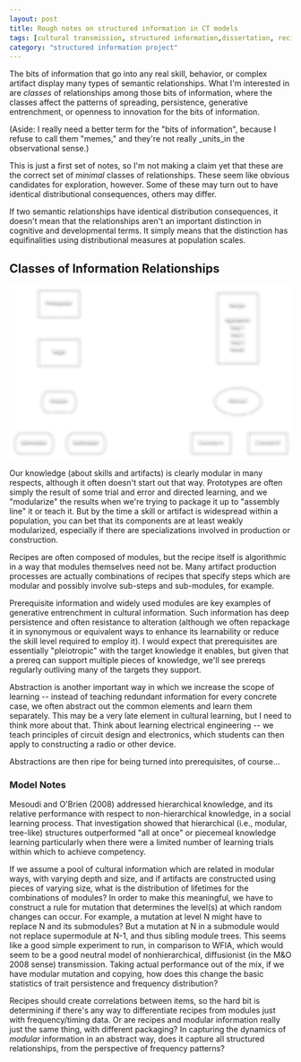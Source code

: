 ```yaml
---
layout: post
title: Rough notes on structured information in CT models
tags: [cultural transmission, structured information,dissertation, recipes]
category: "structured information project"
---
```



The bits of information that go into any real skill, behavior, or complex artifact display many types of semantic relationships.  What I'm interested in are _classes_ of relationships among those bits of information, where the classes affect the patterns of spreading, persistence, generative entrenchment, or openness to innovation for the bits of information.

(Aside:  I really need a better term for the "bits of information", because I refuse to call them "memes," and they're not really _units_in the observational sense.)

This is just a first set of notes, so I'm not making a claim yet that these are the correct set of _minimal_ classes of relationships.  These seem like obvious candidates for exploration, however.  Some of these may turn out to have identical distributional consequences, others may differ.

If two semantic relationships have identical distribution consequences, it doesn't mean that the relationships aren't an important distinction in cognitive and developmental terms.  It simply means that the distinction has equifinalities using distributional measures at population scales.  

Classes of Information Relationships
------------------------------------

![Types of Structured Information](/images/structure-knowledge-examples.png)

Our knowledge (about skills and artifacts) is clearly modular in many respects, although it often doesn't start out that way.  Prototypes are often simply the result of some trial and error and directed learning, and we "modularize" the results when we're trying to package it up to "assembly line" it or teach it.  But by the time a skill or artifact is widespread within a population, you can bet that its components are at least weakly modularized, especially if there are specializations involved in production or construction.

Recipes are often composed of modules, but the recipe itself is algorithmic in a way that modules themselves need not be.  Many artifact production processes are actually combinations of recipes that specify steps which are modular and possibly involve sub-steps and sub-modules, for example. 

Prerequisite information and widely used modules are key examples of generative entrenchment in cultural information.  Such information has deep persistence and often resistance to alteration (although we often repackage it in synonymous or equivalent ways to enhance its learnability or reduce the skill level required to employ it).   I would expect that prerequisites are essentially "pleiotropic" with the target knowledge it enables, but given that a prereq can support multiple pieces of knowledge, we'll see prereqs regularly outliving many of the targets they support.  

Abstraction is another important way in which we increase the scope of learning -- instead of teaching redundant information for every concrete case, we often abstract out the common elements and learn them separately.  This may be a very late element in cultural learning, but I need to think more about that.  Think about learning electrical engineering -- we teach principles of circuit design and electronics, which students can then apply to constructing a radio or other device.  

Abstractions are then ripe for being turned into prerequisites, of course...

### Model Notes ###
Mesoudi and O'Brien (2008) addressed hierarchical knowledge, and its relative performance with respect to non-hierarchical knowledge, in a social learning process.  That investigation showed that hierarchical (i.e., modular, tree-like) structures outperformed "all at once" or piecemeal knowledge learning particularly when there were a limited number of learning trials within which to achieve competency.  

If we assume a pool of cultural information which are related in modular ways, with varying depth and size, and if artifacts are constructed using pieces of varying size, what is the distribution of lifetimes for the combinations of modules?  In order to make this meaningful, we have to construct a rule for mutation that determines the level(s) at which random changes can occur.  For example, a mutation at level N might have to replace N and its submodules?  But a mutation at N in a submodule would not replace supermodule at N-1, and thus sibling module trees.  This seems like a good simple experiment to run, in comparison to WFIA, which would seem to be a good neutral model of nonhierarchical, diffusionist (in the M&O 2008 sense) transmission.  Taking actual performance out of the mix, if we have modular mutation and copying, how does this change the basic statistics of trait persistence and frequency distribution?

Recipes should create correlations between items, so the hard bit is determining if there's any way to differentiate recipes from modules just with frequency/timing data.  Or are recipes and modular information really just the same thing, with different packaging?  In capturing the dynamics of _modular_ information in an abstract way, does it capture all structured relationships, from the perspective of frequency patterns?  




